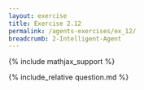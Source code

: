 ```yaml
---
layout: exercise
title: Exercise 2.12
permalink: /agents-exercises/ex_12/
breadcrumb: 2-Intelligent-Agent
---
```


{% include mathjax_support %}

<div><i class="arrow-up loader" data-chapter="agents-exercises" data-exercise="ex_12" data-rating="0"></i></div>
{% include_relative question.md %}
